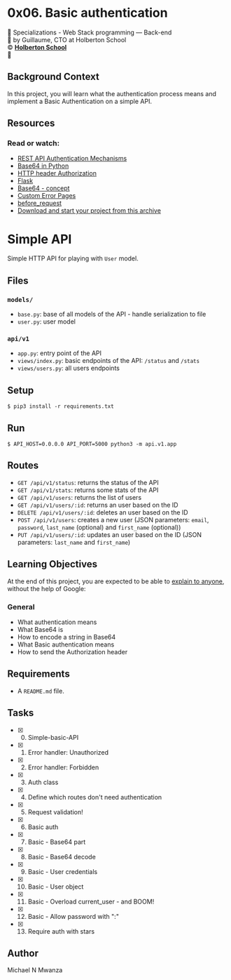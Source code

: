 # 0x06. Basic authentication
:open_file_folder: Specializations - Web Stack programming ― Back-end  
:bust_in_silhouette: by Guillaume, CTO at Holberton School  
:copyright: **[Holberton School](https://www.holbertonschool.com/)**  
:bookmark:

## Background Context
In this project, you will learn what the authentication process means and implement a Basic Authentication on a simple API.

## Resources
### Read or watch:
* [REST API Authentication Mechanisms](https://www.youtube.com/watch?v=501dpx2IjGY)
* [Base64 in Python](https://docs.python.org/3.7/library/base64.html)
* [HTTP header Authorization](https://developer.mozilla.org/en-US/docs/Web/HTTP/Headers/Authorization)
* [Flask](https://palletsprojects.com/p/flask/)
* [Base64 - concept](https://en.wikipedia.org/wiki/Base64)
* [Custom Error Pages](https://flask.palletsprojects.com/en/1.1.x/patterns/errorpages/)
* [before_request](https://flask.palletsprojects.com/en/1.1.x/api/#flask.Blueprint.before_request)
* [Download and start your project from this archive](https://intranet.hbtn.io/rltoken/scy2k-OPTBy-DI90EyQ0uw)
# Simple API

Simple HTTP API for playing with `User` model.


## Files

### `models/`

- `base.py`: base of all models of the API - handle serialization to file
- `user.py`: user model

### `api/v1`

- `app.py`: entry point of the API
- `views/index.py`: basic endpoints of the API: `/status` and `/stats`
- `views/users.py`: all users endpoints


## Setup

```
$ pip3 install -r requirements.txt
```


## Run

```
$ API_HOST=0.0.0.0 API_PORT=5000 python3 -m api.v1.app
```


## Routes

- `GET /api/v1/status`: returns the status of the API
- `GET /api/v1/stats`: returns some stats of the API
- `GET /api/v1/users`: returns the list of users
- `GET /api/v1/users/:id`: returns an user based on the ID
- `DELETE /api/v1/users/:id`: deletes an user based on the ID
- `POST /api/v1/users`: creates a new user (JSON parameters: `email`, `password`, `last_name` (optional) and `first_name` (optional))
- `PUT /api/v1/users/:id`: updates an user based on the ID (JSON parameters: `last_name` and `first_name`)

## Learning Objectives
At the end of this project, you are expected to be able to [explain to anyone](https://fs.blog/2012/04/feynman-technique/), without the help of Google:
### General
* What authentication means
* What Base64 is
* How to encode a string in Base64
* What Basic authentication means
* How to send the Authorization header

## Requirements
* A ```README.md``` file.

## Tasks
* [x] 0. Simple-basic-API
* [x] 1. Error handler: Unauthorized
* [x] 2. Error handler: Forbidden
* [x] 3. Auth class
* [x] 4. Define which routes don't need authentication
* [x] 5. Request validation!
* [x] 6. Basic auth
* [x] 7. Basic - Base64 part
* [x] 8. Basic - Base64 decode
* [x] 9. Basic - User credentials
* [x] 10. Basic - User object
* [x] 11. Basic - Overload current_user - and BOOM!
* [x] 12. Basic - Allow password with ":"
* [x] 13. Require auth with stars

## Author
Michael N Mwanza
